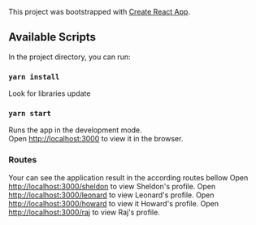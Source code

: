This project was bootstrapped with [Create React App](https://github.com/facebook/create-react-app).

## Available Scripts

In the project directory, you can run:

### `yarn install`

Look for libraries update

### `yarn start`

Runs the app in the development mode.<br />
Open [http://localhost:3000](http://localhost:3000) to view it in the browser.

### Routes

Your can see the application result in the according routes bellow
Open [http://localhost:3000/sheldon](http://localhost:3000/sheldon) to view Sheldon's profile.
Open [http://localhost:3000/leonard](http://localhost:3000/leonard) to view Leonard's profile.
Open [http://localhost:3000/howard](http://localhost:3000/howard) to view it 
Howard's profile.
Open [http://localhost:3000/raj](http://localhost:3000/raj) to view Raj's profile.

